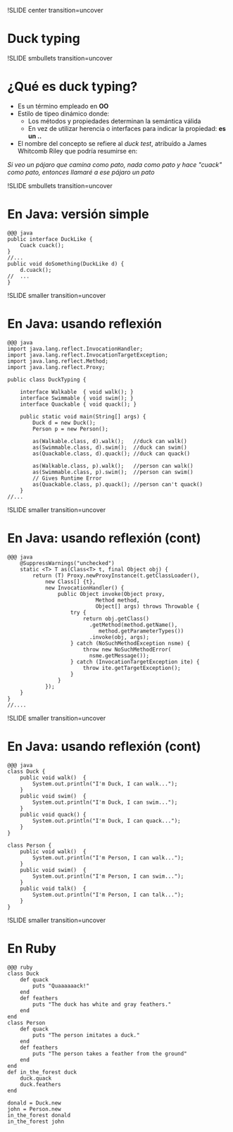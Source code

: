 !SLIDE center transition=uncover
# Duck typing
!SLIDE smbullets transition=uncover
# ¿Qué es duck typing?
* Es un término empleado en **OO**
* Estilo de tipeo dinámico donde:
  * Los métodos y propiedades determinan la semántica válida
  * En vez de utilizar herencia o interfaces para indicar la propiedad: **es un
    ..**
* El nombre del concepto se refiere al *duck test*, atribuído a James Whitcomb
  Riley que podría resumirse en:

*Si veo un pájaro que camina como pato, nada como pato y hace "cuack" como pato,
entonces llamaré a ese pájaro un pato*

!SLIDE smbullets transition=uncover
# En Java: versión simple
	@@@ java
	public interface DuckLike {
		Cuack cuack();
	}
	//...
	public void doSomething(DuckLike d) {
		d.cuack();
	//  ...
	}


!SLIDE smaller transition=uncover
# En Java: usando reflexión

	@@@ java
	import java.lang.reflect.InvocationHandler;
	import java.lang.reflect.InvocationTargetException;
	import java.lang.reflect.Method;
	import java.lang.reflect.Proxy;
	 
	public class DuckTyping {
	 
		interface Walkable  { void walk(); }
		interface Swimmable { void swim(); }
		interface Quackable { void quack(); }
 
		public static void main(String[] args) {
			Duck d = new Duck();
			Person p = new Person();

			as(Walkable.class, d).walk();   //duck can walk()
			as(Swimmable.class, d).swim();  //duck can swim() 
			as(Quackable.class, d).quack(); //duck can quack()

			as(Walkable.class, p).walk();   //person can walk()
			as(Swimmable.class, p).swim();  //person can swim() 
			// Gives Runtime Error
			as(Quackable.class, p).quack(); //person can't quack()
		}
	//...

!SLIDE smaller transition=uncover
# En Java: usando reflexión (cont)
	@@@ java
		@SuppressWarnings("unchecked")
		static <T> T as(Class<T> t, final Object obj) {
			return (T) Proxy.newProxyInstance(t.getClassLoader(), 
				new Class[] {t},
				new InvocationHandler() {
					public Object invoke(Object proxy, 
								Method method, 
								Object[] args) throws Throwable {
						try {
							return obj.getClass()
							  .getMethod(method.getName(), 
							     method.getParameterTypes())
							  .invoke(obj, args);
						} catch (NoSuchMethodException nsme) {
							throw new NoSuchMethodError(
							  nsme.getMessage());
						} catch (InvocationTargetException ite) {
							throw ite.getTargetException();
						}
					}
				});
		}
	}
	//....

!SLIDE smaller transition=uncover
# En Java: usando reflexión (cont)
	@@@ java
	class Duck {
		public void walk()  {
			System.out.println("I'm Duck, I can walk...");
		}
		public void swim()  {
			System.out.println("I'm Duck, I can swim...");
		}
		public void quack() {
			System.out.println("I'm Duck, I can quack...");
		}
	}
	 
	class Person {
		public void walk()  {
			System.out.println("I'm Person, I can walk...");
		}
		public void swim()  {
			System.out.println("I'm Person, I can swim...");
		}
		public void talk()  {
			System.out.println("I'm Person, I can talk...");
		}
	}

!SLIDE smaller transition=uncover
# En Ruby
	@@@ ruby
	class Duck
		def quack
			puts "Quaaaaaack!"
		end
		def feathers
			puts "The duck has white and gray feathers."
		end
	end
	class Person
		def quack
			puts "The person imitates a duck."
		end
		def feathers
			puts "The person takes a feather from the ground"
		end
	end
	def in_the_forest duck
		duck.quack
		duck.feathers
	end
	 
	donald = Duck.new
	john = Person.new
	in_the_forest donald
	in_the_forest john
